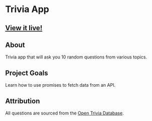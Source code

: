 # Trivia App

## [View it live!](https://biscuitlegs.github.io/trivia-app/)

## About

Trivia app that will ask you 10 random questions from various topics.

## Project Goals

Learn how to use promises to fetch data from an API.

## Attribution

All questions are sourced from the [Open Trivia Database](https://opentdb.com).
